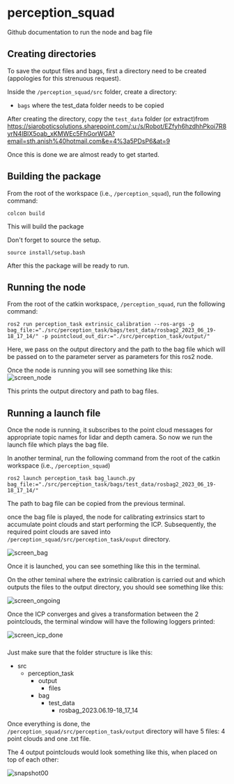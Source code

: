 # perception_squad

Github documentation to run the node and bag file

## Creating directories

To save the output files and bags, first a directory need to be created (appologies for this strenuous request).   

Inside the `/perception_squad/src` folder, create a directory:
- `bags` where the test_data folder needs to be copied

After creating the directory, copy the `test_data` folder (or extract)from https://siaroboticsolutions.sharepoint.com/:u:/s/Robot/EZfyh6hzdhhPkoi7R8yrN4IBlX5oab_xKMWEc5FhGorWGA?email=sth.anish%40hotmail.com&e=4%3a5PDsP6&at=9   

Once this is done we are almost ready to get started.   

## Building the package

From the root of the workspace (i.e., `/perception_squad`), run the following command:   
```
colcon build
```
This will build the package

Don't forget to source the setup.   
```
source install/setup.bash
```

After this the package will be ready to run.   


## Running the node
From the root of the catkin workspace, `/perception_squad`, run the following command:   
```
ros2 run perception_task extrinsic_calibration --ros-args -p bag_file:="./src/perception_task/bags/test_data/rosbag2_2023_06_19-18_17_14/" -p pointcloud_out_dir:="./src/perception_task/output/"
``` 

Here, we pass on the output directory and the path to the bag file which will be passed on to the parameter server as parameters for this ros2 node.   


Once the node is running you will see something like this:   
![screen_node](https://github.com/AnishShr/perception_squad/assets/62991158/5f2bfcf5-3022-4672-8927-2b78d26698f2)

This prints the output directory and path to bag files.   

## Running a launch file
Once the node is running, it subscribes to the point cloud messages for appropriate topic names for lidar and depth camera. So now we run the launch file which plays the bag file.   

In another terminal, run the following command from the root of the catkin workspace (i.e., `/perception_squad`)

```
ros2 launch perception_task bag_launch.py bag_file:="./src/perception_task/bags/test_data/rosbag2_2023_06_19-18_17_14/"
```

The path to bag file can be copied from the previous terminal.

once the bag file is played, the node for calibrating extrinsics start to accumulate point clouds and start performing the ICP. Subsequently, the required point clouds are saved into `/perception_squad/src/perception_task/ouput` directory.

![screen_bag](https://github.com/AnishShr/perception_squad/assets/62991158/4a9e8443-4f26-40da-a384-50c64768df3c)

Once it is launched, you can see something like this in the terminal.

On the other teminal where the extrinsic calibration is carried out and which outputs the files to the output directory, you should see something like this:   

![screen_ongoing](https://github.com/AnishShr/perception_squad/assets/62991158/f2bc670c-3c04-413b-bdc2-64f81dfef15f)
   

Once the ICP converges and gives a transformation between the 2 pointclouds, the terminal window will have the following loggers printed:   

![screen_icp_done](https://github.com/AnishShr/perception_squad/assets/62991158/61d647dd-6c27-47be-ae3e-752887504361)



###
Just make sure that the folder structure is like this:
- src
    - perception_task
        - output
            - files
        - bag
            - test_data
                - rosbag_2023.06.19-18_17_14


Once everything is done, the `/perception_squad/src/perception_task/output` directory will have 5 files: 4 point clouds and one .txt file.   

The 4 output pointclouds would look something like this, when placed on top of each other:   

![snapshot00](https://github.com/AnishShr/perception_squad/assets/62991158/ea33333c-7171-4b94-a7da-6f9d6a1142c7)



